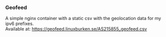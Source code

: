 ### Geofeed 

A simple nginx container with a static csv with the geolocation data for my ipv6 prefixes.  
Available at: https://geofeed.linuxburken.se/AS215855_geofeed.csv
